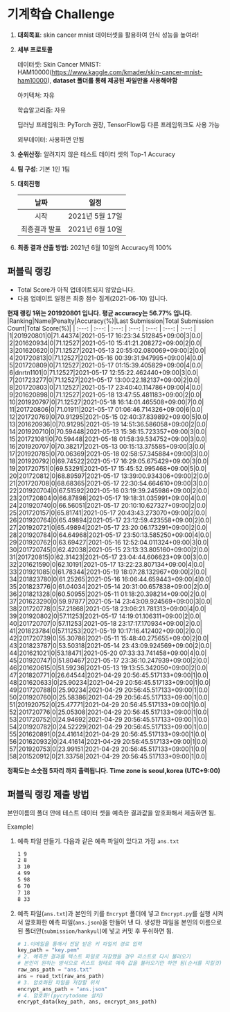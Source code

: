 # **기계학습 Challenge**
1. **대회목표**: skin cancer mnist 데이터셋을 활용하여 인식 성능을 높여라!

2. **세부 프로토콜**

   데이터셋: Skin Cancer MNIST: HAM10000(https://www.kaggle.com/kmader/skin-cancer-mnist-ham10000), 
           **dataset 폴더를 통해 제공된 파일만을 사용해야함**

   아키텍쳐: 자유

   학습알고리즘: 자유

   딥러닝 프레임워크: PyTorch 권장, TensorFlow등 다른 프레임워크도 사용 가능

   외부데이터: 사용하면 안됨

3. **순위산정:** 알려지지 않은 테스트 데이터 셋의 Top-1 Accuracy

4. **팀 구성**: 기본 1인 1팀


5. **대회진행**

   |     날짜      |      일정       |
   | :-----------: | :-------------: |
   |     시작      | 2021년 5월 17일 |
   | 최종결과 발표 | 2021년 6월 10일  |

7. **최종 결과 산출 방법:** 2021년 6월 10일의 Accuracy의 100%


## 퍼블릭 랭킹

  
- Total Score가 아직 업데이트되지 않았습니다. 
 - 다음 업데이트 일정은 최종 점수 집계(2021-06-10) 입니다.
  
**현재 랭킹 1위는 201920801 입니다. 평균 accuracy는 56.77% 입니다.**
|Ranking|Name|Penalty|Accuracy(%)|Last Submission|Total Submission Count|Total Score(%)|
| :---: | :---: | :---: | :---: | :---: | :---: | :---: |
|1|201920801|0|71.44374|2021-05-17 16:23:34.512845+09:00|3|0.0|
|2|201620934|0|71.12527|2021-05-10 15:41:21.208272+09:00|2|0.0|
|3|201620620|0|71.12527|2021-05-13 20:55:02.080069+09:00|2|0.0|
|4|201720813|0|71.12527|2021-05-16 00:39:31.947995+09:00|4|0.0|
|5|201720809|0|71.12527|2021-05-17 01:15:39.405829+09:00|4|0.0|
|6|dnrtn1101|0|71.12527|2021-05-17 12:55:22.462440+09:00|3|0.0|
|7|201723277|0|71.12527|2021-05-17 13:00:22.182137+09:00|2|0.0|
|8|201720803|0|71.12527|2021-05-17 23:40:40.114786+09:00|4|0.0|
|9|201620898|0|71.12527|2021-05-18 13:47:55.481183+09:00|2|0.0|
|10|201920797|0|71.12527|2021-05-18 16:14:01.465508+09:00|7|0.0|
|11|201720806|0|71.01911|2021-05-17 01:06:46.714326+09:00|6|0.0|
|12|201720769|0|70.91295|2021-05-15 02:40:37.839892+09:00|5|0.0|
|13|201620936|0|70.91295|2021-05-19 14:51:36.586058+09:00|2|0.0|
|14|201920710|0|70.59448|2021-05-13 15:36:15.723357+09:00|3|0.0|
|15|201721081|0|70.59448|2021-05-18 01:58:39.534752+09:00|3|0.0|
|16|201920707|0|70.38217|2021-05-13 00:15:13.375585+09:00|3|0.0|
|17|201920785|0|70.06369|2021-05-18 02:58:57.345884+09:00|3|0.0|
|18|201920792|0|69.74522|2021-05-17 16:29:05.675429+09:00|3|0.0|
|19|201720751|0|69.53291|2021-05-17 15:45:52.995468+09:00|5|0.0|
|20|201720812|0|68.89597|2021-05-17 13:39:00.934306+09:00|2|0.0|
|21|201720708|0|68.68365|2021-05-17 22:30:54.664610+09:00|3|0.0|
|22|201920704|0|67.51592|2021-05-16 03:19:39.245986+09:00|2|0.0|
|23|201720804|0|66.87898|2021-05-17 19:18:31.035991+09:00|4|0.0|
|24|201920740|0|66.56051|2021-05-17 20:10:10.627327+09:00|2|0.0|
|25|201720157|0|65.81741|2021-05-17 20:43:43.273070+09:00|2|0.0|
|26|201920764|0|65.49894|2021-05-17 23:12:59.423558+09:00|2|0.0|
|27|201920721|0|65.49894|2021-05-17 23:20:06.173291+09:00|2|0.0|
|28|201920784|0|64.64968|2021-05-17 23:50:13.585250+09:00|4|0.0|
|29|201920762|0|63.69427|2021-05-16 12:52:04.011324+09:00|3|0.0|
|30|201720745|0|62.42038|2021-05-15 23:13:33.805160+09:00|2|0.0|
|31|201720815|0|62.31423|2021-05-17 23:04:44.606623+09:00|3|0.0|
|32|201621590|0|62.10191|2021-05-17 13:22:23.807134+09:00|4|0.0|
|33|201921085|0|61.78344|2021-05-19 18:07:28.132967+09:00|2|0.0|
|34|201823780|0|61.25265|2021-05-16 16:06:44.659443+09:00|4|0.0|
|35|201823776|0|61.04034|2021-05-14 20:31:00.657838+09:00|2|0.0|
|36|201821328|0|60.50955|2021-05-11 01:18:20.398214+09:00|2|0.0|
|37|201623290|0|59.97877|2021-05-14 23:43:09.924569+09:00|3|0.0|
|38|201720778|0|57.21868|2021-05-18 23:06:21.781313+09:00|4|0.0|
|39|201920802|0|57.11253|2021-05-17 14:19:01.106311+09:00|2|0.0|
|40|201720707|0|57.11253|2021-05-18 23:17:17.170934+09:00|2|0.0|
|41|201823784|0|57.11253|2021-05-19 10:17:16.412402+09:00|2|0.0|
|42|201720739|0|55.30786|2021-05-11 15:48:40.275655+09:00|2|0.0|
|43|201823787|0|53.50318|2021-05-14 23:43:09.924569+09:00|2|0.0|
|44|201621021|0|53.18471|2021-05-20 07:33:33.741458+09:00|4|0.0|
|45|201920747|0|51.80467|2021-05-17 23:36:10.247939+09:00|2|0.0|
|46|201620615|0|51.59236|2021-05-13 19:13:55.342050+09:00|2|0.0|
|47|201820771|0|26.64544|2021-04-29 20:56:45.517133+09:00|1|0.0|
|48|201620633|0|25.90234|2021-04-29 20:56:45.517133+09:00|1|0.0|
|49|201720788|0|25.90234|2021-04-29 20:56:45.517133+09:00|1|0.0|
|50|201920760|0|25.58386|2021-04-29 20:56:45.517133+09:00|1|0.0|
|51|201920752|0|25.47771|2021-04-29 20:56:45.517133+09:00|1|0.0|
|52|201720776|0|25.05308|2021-04-29 20:56:45.517133+09:00|1|0.0|
|53|201720752|0|24.94692|2021-04-29 20:56:45.517133+09:00|1|0.0|
|54|201920782|0|24.52229|2021-04-29 20:56:45.517133+09:00|1|0.0|
|55|201620891|0|24.41614|2021-04-29 20:56:45.517133+09:00|1|0.0|
|56|201620932|0|24.41614|2021-04-29 20:56:45.517133+09:00|1|0.0|
|57|201920753|0|23.99151|2021-04-29 20:56:45.517133+09:00|1|0.0|
|58|201520912|0|21.33758|2021-04-29 20:56:45.517133+09:00|1|0.0|


**정확도는 소숫점 5자리 까지 출력됩니다.**
**Time zone is seoul,korea (UTC+9:00)**
## 퍼블릭 랭킹 제출 방법

본인이름의 폴더 안에 테스트 데이터 셋을 예측한 결과값을 암호화해서 제출하면 됨.

Example) 

1. 예측 파일 만들기. 다음과 같은 예측 파일이 있다고 가정 `ans.txt`

   ```tex
   1 9
   2 8
   3 10
   4 99
   5 98
   6 70
   7 18
   8 33
   ```

2. 예측 파일(`ans.txt`)과 본인의 키를 `Encrypt` 폴더에 넣고 `Encrypt.py`를 실행 시켜서 암호화한 예측 파일(`ans.json`)을 만들어 낸 다. 생성한 파일을 본인의 이름으로 된 폴더안(`submission/hankyul`)에 넣고 커밋 후 푸쉬하면 됨.

   ```python
   # 1.이메일을 통해서 전달 받은 키 파일의 경로 입력
   key_path = "key.pem"
   # 2. 예측한 결과를 텍스트 파일로 저장했을 경우 리스트로 다시 불러오기
   # 본인이 원하는 방식으로 리스트 형태로 예측 값을 불러오기만 하면 됨(순서를 지킬것)
   raw_ans_path = "ans.txt"
   ans = read_txt(raw_ans_path)
   # 3. 암호화된 파일을 저장할 위치
   encrypt_ans_path = "ans.json"
   # 4. 암호화!(pycrytodome 설치)
   encrypt_data(key_path, ans, encrypt_ans_path)
   ```




